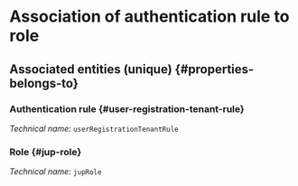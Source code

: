 # Association of authentication rule to role
<!--- THIS FILE IS GENERATED PLEASE DO NOT EDIT IT DIRECTLY --->



<OH code="userRegistrationTenantRuleToJupRole"/>







## Associated entities (unique) {#properties-belongs-to}

### Authentication rule {#user-registration-tenant-rule}



*Technical name:* ```userRegistrationTenantRule```
<PH code="userRegistrationTenantRuleToJupRole:userRegistrationTenantRule"/>

### Role {#jup-role}



*Technical name:* ```jupRole```
<PH code="userRegistrationTenantRuleToJupRole:jupRole"/>





